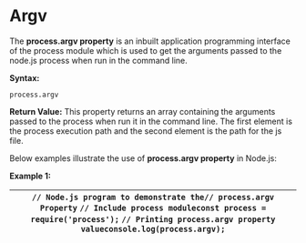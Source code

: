 # Argv

The **process.argv property** is an inbuilt application programming interface of the process module which is used to get the arguments passed to the node.js process when run in the command line.

**Syntax:**

```
process.argv
```

**Return Value:** This property returns an array containing the arguments passed to the process when run it in the command line. The first element is the process execution path and the second element is the path for the js file.

Below examples illustrate the use of **process.argv property** in Node.js:

**Example 1:**

| `// Node.js program to demonstrate the// process.argv Property` `// Include process moduleconst process = require('process');` `// Printing process.argv property valueconsole.log(process.argv);` |
| -------------------------------------------------------------------------------------------------------------------------------------------------------------------------------------------------- |
